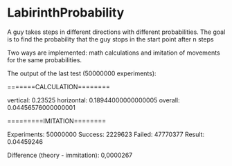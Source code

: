 # LabirinthProbability
A guy takes steps in different directions with different probabilities. The goal is to find the probability that the guy stops in the start point after n steps

Two ways are implemented: math calculations and imitation of movements 
for the same probabilities.


The output of the last test (50000000 experiments):

=======CALCULATION========

vertical: 0.23525
horizontal: 0.18944000000000005
overall: 0.04456576000000001

=========IMITATION========

Experiments: 50000000
Success: 2229623
Failed: 47770377
Result: 0.04459246

Difference (theory - immitation): 0,0000267
